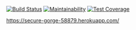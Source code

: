 [![Build Status](https://travis-ci.org/PolyMaG/python-project-lvl4.svg?branch=master)](https://travis-ci.org/PolyMaG/python-project-lvl4)
[![Maintainability](https://api.codeclimate.com/v1/badges/3582eec7cd3eab947468/maintainability)](https://codeclimate.com/github/PolyMaG/python-project-lvl4/maintainability)
[![Test Coverage](https://api.codeclimate.com/v1/badges/3582eec7cd3eab947468/test_coverage)](https://codeclimate.com/github/PolyMaG/python-project-lvl4/test_coverage)

https://secure-gorge-58879.herokuapp.com/
